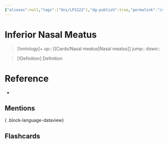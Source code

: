 ```yaml
---
{"aliases":null,"tags":["Uni/LFS122"],"dg-publish":true,"permalink":"/cards/inferior-nasal-meatus/","dgPassFrontmatter":true}
---
```


# Inferior Nasal Meatus

> [!ontology]+
> up:: [[Cards/Nasal meatus\|Nasal meatus]]
> jump:: 
> down:: 

> [!Definition] Definition
> 

# Reference
- 

## Mentions

{ .block-language-dataview}

## Flashcards
